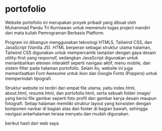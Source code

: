 # portofolio
Website portofolio ini merupakan proyek pribadi yang dibuat oleh Muhammad Pandu Tri Kurniawan untuk memenuhi tugas project mandiri dari mata kuliah Pemrograman Berbasis Platform.

Program ini dibangun menggunakan teknologi HTML5, Tailwind CSS, dan JavaScript (Vanilla JS). HTML berperan sebagai struktur utama halaman, Tailwind CSS digunakan untuk mempercantik tampilan dengan gaya desain utility-first yang responsif, sedangkan JavaScript digunakan untuk menambahkan elemen interaktif seperti navigasi aktif, menu mobile, dan sistem filter pada halaman portofolio. Selain itu, website ini juga memanfaatkan Font Awesome untuk ikon dan Google Fonts (Poppins) untuk memperindah tipografi.

Struktur website ini terdiri dari empat file utama, yaitu index.html, about.html, resume.html, dan portofolio.html, serta sebuah folder image/ yang berisi file gambar seperti foto profil dan gambar karya desain maupun fotografi. Setiap halaman memiliki struktur layout yang konsisten dengan komponen navbar di bagian atas dan footer di bagian bawah, sehingga navigasi antarhalaman terasa menyatu dan mudah digunakan.

berikut hasil dari web saya

